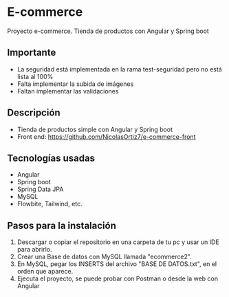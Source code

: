 # E-commerce
Proyecto e-commerce. Tienda de productos con Angular y Spring boot

## Importante
- La seguridad está implementada en la rama test-seguridad pero no está lista al 100%
- Falta implementar la subida de imágenes
- Faltan implementar las validaciones

## Descripción

- Tienda de productos simple con Angular y Spring boot
- Front end: https://github.com/NicolasOrtiz7/e-commerce-front

## Tecnologías usadas

- Angular
- Spring boot
- Spring Data JPA
- MySQL
- Flowbite, Tailwind, etc.

## Pasos para la instalación

1. Descargar o copiar el repositorio en una carpeta de tu pc y usar un IDE para abrirlo.
2. Crear una Base de datos con MySQL llamada "ecommerce2".
3. En MySQL, pegar los INSERTS del archivo "BASE DE DATOS.txt", en el orden que aparece.
4. Ejecuta el proyecto, se puede probar con Postman o desde la web con Angular 
